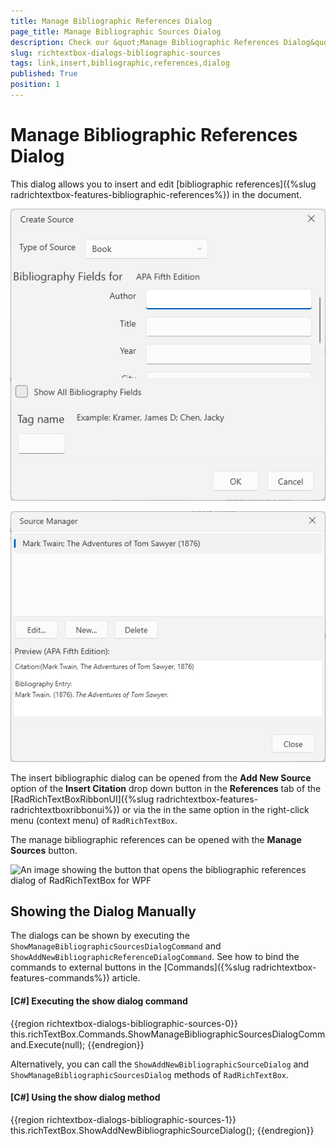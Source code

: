```yaml
---
title: Manage Bibliographic References Dialog
page_title: Manage Bibliographic Sources Dialog
description: Check our &quot;Manage Bibliographic References Dialog&quot; documentation article for the RadRichTextBox WPF control.
slug: richtextbox-dialogs-bibliographic-sources
tags: link,insert,bibliographic,references,dialog
published: True
position: 1
---
```


# Manage Bibliographic References Dialog

This dialog allows you to insert and edit [bibliographic references]({%slug radrichtextbox-features-bibliographic-references%}) in the document.

![An image showing the bibliographic references dialog of RadRichTextBox for WPF](images/richtextbox-dialogs-bibliographic-sources-0.png)

![An image showing the bibliographic references dialog of RadRichTextBox for WPF](images/richtextbox-dialogs-bibliographic-sources-1.png)

The insert bibliographic dialog can be opened from the __Add New Source__ option of the __Insert Citation__ drop down button in the __References__ tab of the [RadRichTextBoxRibbonUI]({%slug radrichtextbox-features-radrichtextboxribbonui%}) or via the in the same option in the right-click menu (context menu) of `RadRichTextBox`.

The manage bibliographic references can be opened with the __Manage Sources__ button.

![An image showing the button that opens the bibliographic references dialog of RadRichTextBox for WPF](images/richtextbox-dialogs-hyperlink-2.png)

## Showing the Dialog Manually

The dialogs can be shown by executing the `ShowManageBibliographicSourcesDialogCommand` and `ShowAddNewBibliographicReferenceDialogCommand`. See how to bind the commands to external buttons in the [Commands]({%slug radrichtextbox-features-commands%}) article.

#### __[C#] Executing the show dialog command__
{{region richtextbox-dialogs-bibliographic-sources-0}}
	this.richTextBox.Commands.ShowManageBibliographicSourcesDialogCommand.Execute(null);
{{endregion}}

Alternatively, you can call the `ShowAddNewBibliographicSourceDialog` and `ShowManageBibliographicSourcesDialog` methods of `RadRichTextBox`.

#### __[C#] Using the show dialog method__
{{region richtextbox-dialogs-bibliographic-sources-1}}
	this.richTextBox.ShowAddNewBibliographicSourceDialog();
{{endregion}}